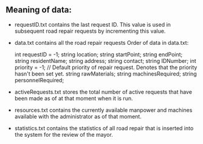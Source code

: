 ## Meaning of data:

*	requestID.txt contains the last request ID. This value is used in subsequent road repair requests by incrementing this value.

*	data.txt contains all the road repair requests
	Order of data in data.txt:

	int requestID = -1;
	string location;
	string startPoint;
	string endPoint;
	string residentName;
	string address;
	string contact;
	string IDNumber;
	int priority = -1;					// Default priority of repair request. Denotes that the priority hasn't been set yet.
	string rawMaterials;
	string machinesRequired;
	string personnelRequired;

*	activeRequests.txt stores the total number of active requests that have been made as of at that moment when it is run.

*	resources.txt contains the currently available manpower and machines available with the administrator as of that moment.

*	statistics.txt contains the statistics of all road repair that is inserted into the system for the review of the mayor.
